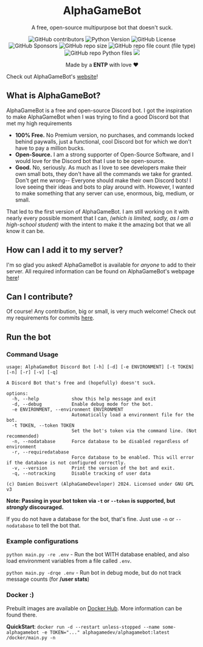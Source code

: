 <h1 align="center">AlphaGameBot</h1>
<p align="center">A free, open-source multipurpose bot that doesn't suck.</p>
<!-- badges go BRRRR -->
<p align="center">
  <img alt="GitHub contributors" src="https://img.shields.io/github/contributors/AlphaGameDeveloper/AlphaGameBot">
  <img alt="Python Version" src="https://img.shields.io/badge/Python-3.11-yellow">
  <img alt="GitHub License" src="https://img.shields.io/github/license/AlphaGameDeveloper/AlphaGameBot?logo=github">
  <img alt="GitHub Sponsors" src="https://img.shields.io/github/sponsors/AlphaGameDeveloper">
  <img alt="GitHub repo size" src="https://img.shields.io/github/repo-size/AlphaGameDeveloper/AlphaGameBot">
  <img alt="GitHub repo file count (file type)" src="https://img.shields.io/github/directory-file-count/AlphaGameDeveloper/AlphaGameBot?type=file">
  <img alt="GitHub repo Python files" src="https://img.shields.io/github/directory-file-count/AlphaGameDeveloper/AlphaGameBot?type=file&logo=python&label=Python%20files&extension=py">
  <img src='https://jenkins.alphagame.dev/buildStatus/icon?job=AlphaGameBot+Discord+Bot%2Fmaster'></p>
<p align="center">Made by a <b>ENTP</b> with love ❤️</p>

Check out AlphaGameBot's [website](https://alphagame.dev/alphagamebot/)!

## What is AlphaGameBot?
AlphaGameBot is a free and open-source Discord bot.  I got the inspiration to make AlphaGameBot when I was trying to find a good Discord bot that met my high requirements
* **100% Free.**  No Premium version, no purchases, and commands locked behind paywalls, just a functional, cool Discord bot for which we don't have to pay a million bucks.
* **Open-Source.** I am a strong supporter of Open-Source Software, and I would love for the Discord bot that I use to be open-source.
* **Good.**  No, seriously.  As much as I love to see developers make their own small bots, they don't have all the commands we take for granted.  Don't get me wrong--
Everyone should make their own Discord bots!  I love seeing their ideas and bots to play around with.  However, I wanted to make something that any server can use, enormous, big, medium, or small.

That led to the first version of AlphaGameBot.  I am still working on it with nearly every possible moment that I can, *(which is limited, sadly, as I am a high-school student)*
with the intent to make it the amazing bot that we all know it can be.

## How can I add it to my server?
I'm so glad you asked!  AlphaGameBot is available for *anyone* to add to their server.  All required information can be found on AlphaGameBot's webpage [here](https://alphagame.dev/alphagamebot)!

## Can I contribute?
Of course!  Any contribution, big or small, is very much welcome!  Check out my requirements for commits [here](https://alphagame.dev/alphagamebot/faq#can-i-contribute-to-alphagamebot).

## Run the bot
### Command Usage
```
usage: AlphaGameBot Discord Bot [-h] [-d] [-e ENVIRONMENT] [-t TOKEN] [-n] [-r] [-v] [-q]

A Discord Bot that's free and (hopefully) doesn't suck.

options:
  -h, --help            show this help message and exit
  -d, --debug           Enable debug mode for the bot.
  -e ENVIRONMENT, --environment ENVIRONMENT
                        Automatically load a environment file for the bot.
  -t TOKEN, --token TOKEN
                        Set the bot's token via the command line. (Not recommended)
  -n, --nodatabase      Force database to be disabled regardless of environment
  -r, --requiredatabase
                        Force database to be enabled. This will error if the database is not configured correctly.
  -v, --version         Print the version of the bot and exit.
  -q, --notracking      Disable tracking of user data

(c) Damien Boisvert (AlphaGameDeveloper) 2024. Licensed under GNU GPL v3
```
**Note: Passing in your bot token via `-t` or `--token` is supported, but *strongly* discouraged.**

If you do not have a database for the bot, that's fine.  Just use `-n` or `--nodatabase` to tell the bot that.

### Example configurations
`python main.py -re .env` - Run the bot WITH database enabled, and also load environment variables from a file called `.env`.

`python main.py -drqe .env` - Run bot in debug mode, but do not track message counts (for **/user stats**)

### Docker :)
Prebuilt images are available on [Docker Hub](https://hub.docker.com/r/alphagamedev/alphagamebot).  More information can be found there.

**QuickStart**: `docker run -d --restart unless-stopped --name some-alphagamebot -e TOKEN="..." alphagamedev/alphagamebot:latest /docker/main.py -n`